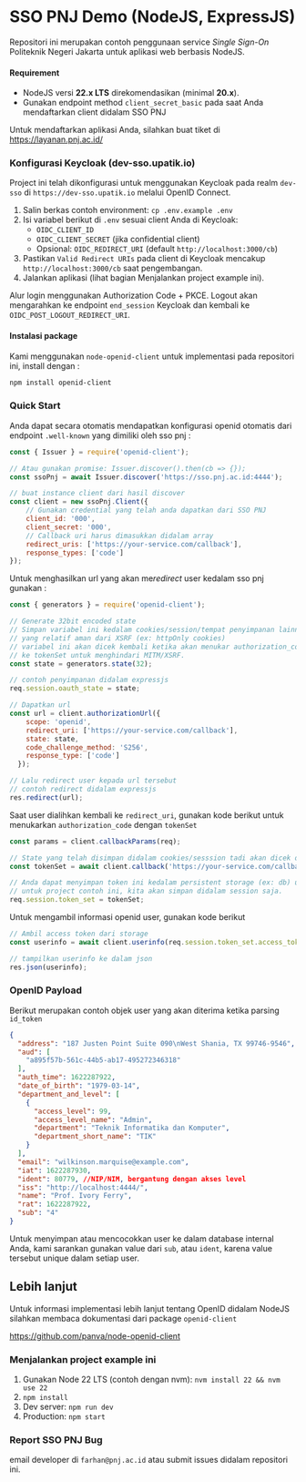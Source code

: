 #  SSO PNJ Demo (NodeJS, ExpressJS)

Repositori ini merupakan contoh penggunaan service *Single Sign-On* Politeknik Negeri Jakarta untuk aplikasi web berbasis NodeJS.

#### Requirement

- NodeJS versi **22.x LTS** direkomendasikan (minimal **20.x**).
- Gunakan endpoint method `client_secret_basic` pada saat Anda mendaftarkan client didalam SSO PNJ

Untuk mendaftarkan aplikasi Anda, silahkan buat tiket di https://layanan.pnj.ac.id/
### Konfigurasi Keycloak (dev-sso.upatik.io)

Project ini telah dikonfigurasi untuk menggunakan Keycloak pada realm `dev-sso` di `https://dev-sso.upatik.io` melalui OpenID Connect.

1. Salin berkas contoh environment: `cp .env.example .env`
2. Isi variabel berikut di `.env` sesuai client Anda di Keycloak:
   - `OIDC_CLIENT_ID`
   - `OIDC_CLIENT_SECRET` (jika confidential client)
   - Opsional: `OIDC_REDIRECT_URI` (default `http://localhost:3000/cb`)
3. Pastikan `Valid Redirect URIs` pada client di Keycloak mencakup `http://localhost:3000/cb` saat pengembangan.
4. Jalankan aplikasi (lihat bagian Menjalankan project example ini).

Alur login menggunakan Authorization Code + PKCE. Logout akan mengarahkan ke endpoint `end_session` Keycloak dan kembali ke `OIDC_POST_LOGOUT_REDIRECT_URI`.

#### Instalasi package

Kami menggunakan `node-openid-client` untuk implementasi pada repositori ini, install dengan :

```bash
npm install openid-client
```

### Quick Start

Anda dapat secara otomatis mendapatkan konfigurasi openid otomatis dari endpoint `.well-known` yang dimiliki oleh sso pnj :

```javascript
const { Issuer } = require('openid-client');

// Atau gunakan promise: Issuer.discover().then(cb => {});
const ssoPnj = await Issuer.discover('https://sso.pnj.ac.id:4444');

// buat instance client dari hasil discover
const client = new ssoPnj.Client({
  	// Gunakan credential yang telah anda dapatkan dari SSO PNJ
    client_id: '000',
    client_secret: '000',
    // Callback uri harus dimasukkan didalam array
    redirect_uris: ['https://your-service.com/callback'],
    response_types: ['code']
});
```

Untuk menghasilkan url yang akan me*redirect* user kedalam sso pnj gunakan :

```javascript
const { generators } = require('openid-client');

// Generate 32bit encoded state
// Simpan variabel ini kedalam cookies/session/tempat penyimpanan lainnya
// yang relatif aman dari XSRF (ex: httpOnly cookies)
// variabel ini akan dicek kembali ketika akan menukar authorization_code
// ke tokenSet untuk menghindari MITM/XSRF.
const state = generators.state(32);

// contoh penyimpanan didalam expressjs
req.session.oauth_state = state;

// Dapatkan url
const url = client.authorizationUrl({
    scope: 'openid',
    redirect_uri: ['https://your-service.com/callback'],
    state: state,
    code_challenge_method: 'S256',
    response_type: ['code']
  });

// Lalu redirect user kepada url tersebut
// contoh redirect didalam expressjs
res.redirect(url);
```

Saat user dialihkan kembali ke `redirect_uri`, gunakan kode berikut untuk menukarkan `authorization_code` dengan `tokenSet`

```javascript
const params = client.callbackParams(req);

// State yang telah disimpan didalam cookies/sesssion tadi akan dicek disini
const tokenSet = await client.callback('https://your-service.com/callback', params, {state: req.session.oauth_state});

// Anda dapat menyimpan token ini kedalam persistent storage (ex: db) untuk dipakai kembali atau di refresh ketika sudah expired
// untuk project contoh ini, kita akan simpan didalam session saja.
req.session.token_set = tokenSet;
```

Untuk mengambil informasi openid user, gunakan kode berikut

```javascript
// Ambil access token dari storage
const userinfo = await client.userinfo(req.session.token_set.access_token);

// tampilkan userinfo ke dalam json
res.json(userinfo);
```
### OpenID Payload
Berikut merupakan contoh objek user yang akan diterima ketika parsing `id_token`
```json
{
  "address": "187 Justen Point Suite 090\nWest Shania, TX 99746-9546",
  "aud": [
    "a895f57b-561c-44b5-ab17-495272346318"
  ],
  "auth_time": 1622287922,
  "date_of_birth": "1979-03-14",
  "department_and_level": [
    {
      "access_level": 99,
      "access_level_name": "Admin",
      "department": "Teknik Informatika dan Komputer",
      "department_short_name": "TIK"
    }
  ],
  "email": "wilkinson.marquise@example.com",
  "iat": 1622287930,
  "ident": 80779, //NIP/NIM, bergantung dengan akses level
  "iss": "http://localhost:4444/",
  "name": "Prof. Ivory Ferry",
  "rat": 1622287922,
  "sub": "4"
}
```
Untuk menyimpan atau mencocokkan user ke dalam database internal Anda, kami sarankan gunakan value dari `sub`, atau `ident`, karena value tersebut unique dalam setiap user.


## Lebih lanjut
Untuk informasi implementasi lebih lanjut tentang OpenID didalam NodeJS silahkan membaca dokumentasi dari package `openid-client`

https://github.com/panva/node-openid-client



### Menjalankan project example ini

1. Gunakan Node 22 LTS (contoh dengan nvm): `nvm install 22 && nvm use 22`
2. `npm install`
3. Dev server: `npm run dev`
4. Production: `npm start`



### Report SSO PNJ Bug

email developer di `farhan@pnj.ac.id` atau submit issues didalam repositori ini.
